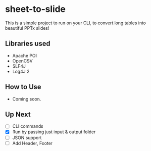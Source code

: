 # sheet-to-slide

This is a simple project to run on your CLI, to convert long tables into beautiful PPTx slides!

## Libraries used
- Apache POI
- OpenCSV
- SLF4J
- Log4J 2

## How to Use
- Coming soon.

## Up Next
- [ ] CLI commands 
- [x] Run by passing just input & output folder
- [ ] JSON support
- [ ] Add Header, Footer